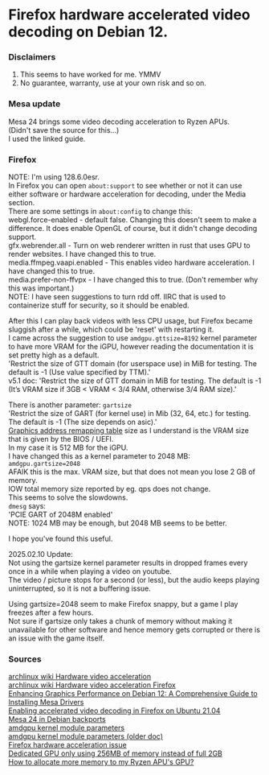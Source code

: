 # Firefox hardware accelerated video decoding on Debian 12.

### Disclaimers
1. This seems to have worked for me. YMMV
2. No guarantee, warranty, use at your own risk and so on.

### Mesa update
Mesa 24 brings some video decoding acceleration to Ryzen APUs.  
(Didn't save the source for this...)  
I used the linked guide.  

### Firefox
NOTE: I'm using 128.6.0esr.  
In Firefox you can open `about:support` to see whether or not it can use either software or hardware acceleration for decoding, under the Media section.  
There are some settings in `about:config` to change this:  
webgl.force-enabled - default false. Changing this doesn't seem to make a difference. It does enable OpenGL of course, but it didn't change decoding support.  
gfx.webrender.all - Turn on web renderer written in rust that uses GPU to render websites. I have changed this to true.  
media.ffmpeg.vaapi.enabled - This enables video hardware acceleration. I have changed this to true.  
media.prefer-non-ffvpx - I have changed this to true. (Don't remember why this was important.)  
NOTE: I have seen suggestions to turn rdd off. IIRC that is used to containerize stuff for security, so it should be enabled.  

After this I can play back videos with less CPU usage, but Firefox became sluggish after a while, which could be 'reset' with restarting it.  
I came across the suggestion to use `amdgpu.gttsize=8192` kernel parameter to have more VRAM for the iGPU, however reading the documentation it is set pretty high as a default.  
'Restrict the size of GTT domain (for userspace use) in MiB for testing. The default is -1 (Use value specified by TTM).'  
v5.1 doc: 'Restrict the size of GTT domain in MiB for testing. The default is -1 (It’s VRAM size if 3GB < VRAM < 3/4 RAM, otherwise 3/4 RAM size).'

There is another parameter: `gartsize`  
'Restrict the size of GART (for kernel use) in Mib (32, 64, etc.) for testing. The default is -1 (The size depends on asic).'  
[Graphics address remapping table](https://en.wikipedia.org/wiki/Graphics_address_remapping_table) size as I understand is the VRAM size that is given by the BIOS / UEFI.  
In my case it is 512 MB for the iGPU.  
I have changed this as a kernel parameter to 2048 MB:  
`amdgpu.gartsize=2048`  
AFAIK this is the max. VRAM size, but that does not mean you lose 2 GB of memory.  
IOW total memory size reported by eg. qps does not change.  
This seems to solve the slowdowns.  
`dmesg` says:  
'PCIE GART of 2048M enabled'  
NOTE: 1024 MB may be enough, but 2048 MB seems to be better.  

I hope you've found this useful.  

2025.02.10 Update:  
Not using the gartsize kernel parameter results in dropped frames every once in a while when playing a video on youtube.  
The video / picture stops for a second (or less), but the audio keeps playing uninterrupted, so it is not a buffering issue.  
  
Using gartsize=2048 seem to make Firefox snappy, but a game I play freezes after a few hours.  
Not sure if gartsize only takes a chunk of memory without making it unavailable for other software and hence memory gets corrupted or there is an issue with the game itself.  

### Sources
[archlinux wiki Hardware video acceleration](https://wiki.archlinux.org/title/Hardware_video_acceleration)  
[archlinux wiki Hardware video acceleration Firefox](https://wiki.archlinux.org/title/Firefox#Hardware_video_acceleration)  
[Enhancing Graphics Performance on Debian 12: A Comprehensive Guide to Installing Mesa Drivers](https://shape.host/resources/enhancing-graphics-performance-on-debian-12-a-comprehensive-guide-to-installing-mesa-drivers)  
[Enabling accelerated video decoding in Firefox on Ubuntu 21.04](https://discourse.ubuntu.com/t/enabling-accelerated-video-decoding-in-firefox-on-ubuntu-21-04/22081)  
[Mesa 24 in Debian backports](https://www.reddit.com/r/linux_gaming/comments/1fqh7s5/debian_has_mesa_24_now/)  
[amdgpu kernel module parameters](https://docs.kernel.org/gpu/amdgpu/module-parameters.html)  
[amdgpu kernel module parameters (older doc)](https://www.kernel.org/doc/html/v5.1/gpu/amdgpu.html)  
[Firefox hardware acceleration issue](https://bbs.archlinux.org/viewtopic.php?id=300639)  
[Dedicated GPU only using 256MB of memory instead of full 2GB](https://bbs.archlinux.org/viewtopic.php?id=252954)  
[How to allocate more memory to my Ryzen APU's GPU?](https://github.com/ROCm/ROCm/issues/2014)  
